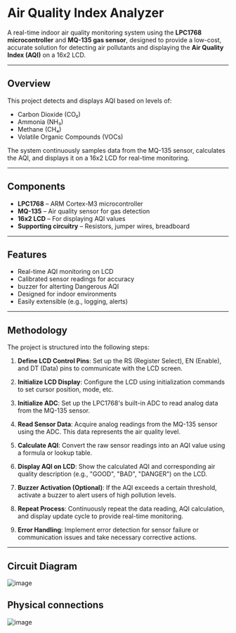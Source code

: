 # Air Quality Index Analyzer

A real-time indoor air quality monitoring system using the **LPC1768 microcontroller** and **MQ-135 gas sensor**, designed to provide a low-cost, accurate solution for detecting air pollutants and displaying the **Air Quality Index (AQI)** on a 16x2 LCD.

---

## Overview

This project detects and displays AQI based on levels of:

- Carbon Dioxide (CO₂)
- Ammonia (NH₃)
- Methane (CH₄)
- Volatile Organic Compounds (VOCs)

The system continuously samples data from the MQ-135 sensor, calculates the AQI, and displays it on a 16x2 LCD for real-time monitoring.

---

## Components

- **LPC1768** – ARM Cortex-M3 microcontroller
- **MQ-135** – Air quality sensor for gas detection
- **16x2 LCD** – For displaying AQI values
- **Supporting circuitry** – Resistors, jumper wires, breadboard

---

## Features

- Real-time AQI monitoring on LCD  
- Calibrated sensor readings for accuracy
- buzzer for alterting Dangerous AQI 
- Designed for indoor environments  
- Easily extensible (e.g., logging, alerts)

---

## Methodology

The project is structured into the following steps:

1. **Define LCD Control Pins**: Set up the RS (Register Select), EN (Enable), and DT (Data) pins to communicate with the LCD screen.

2. **Initialize LCD Display**: Configure the LCD using initialization commands to set cursor position, mode, etc.

3. **Initialize ADC**: Set up the LPC1768's built-in ADC to read analog data from the MQ-135 sensor.

4. **Read Sensor Data**: Acquire analog readings from the MQ-135 sensor using the ADC. This data represents the air quality level.

5. **Calculate AQI**: Convert the raw sensor readings into an AQI value using a formula or lookup table.

6. **Display AQI on LCD**: Show the calculated AQI and corresponding air quality description (e.g., "GOOD", "BAD", "DANGER") on the LCD.

7. **Buzzer Activation (Optional)**: If the AQI exceeds a certain threshold, activate a buzzer to alert users of high pollution levels.

8. **Repeat Process**: Continuously repeat the data reading, AQI calculation, and display update cycle to provide real-time monitoring.

9. **Error Handling**: Implement error detection for sensor failure or communication issues and take necessary corrective actions.

---

## Circuit Diagram
![image](https://github.com/user-attachments/assets/f979d0ad-3518-44f1-916a-a8d19f3aba92)


## Physical connections
![image](https://github.com/user-attachments/assets/d77e71fe-d58d-4958-8085-302f2aabca08)
